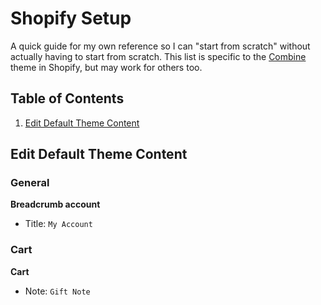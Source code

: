 # Shopify Setup
A quick guide for my own reference so I can "start from scratch" without actually having to start from scratch. This list is specific to the [Combine](https://themes.shopify.com/themes/combine/styles/objects) theme in Shopify, but may work for others too.


## Table of Contents 
1. [Edit Default Theme Content](#usage)    


## Edit Default Theme Content

### General
**Breadcrumb account**
* Title: `My Account`

### Cart
**Cart**
* Note: `Gift Note`
